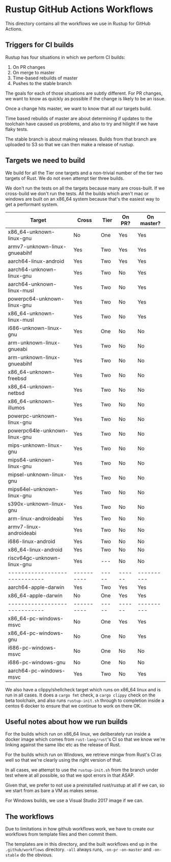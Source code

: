 # Rustup GitHub Actions Workflows

This directory contains all the workflows we use in Rustup for GitHub Actions.

## Triggers for CI builds

Rustup has four situations in which we perform CI builds:

1. On PR changes
2. On merge to master
3. Time-based rebuilds of master
4. Pushes to the stable branch

The goals for each of those situations are subtly different. For PR changes,
we want to know as quickly as possible if the change is likely to be an issue.

Once a change hits master, we want to know that all our targets build.

Time based rebuilds of master are about determining if updates to the toolchain
have caused us problems, and also to try and hilight if we have flaky tests.

The stable branch is about making releases. Builds from that branch are uploaded
to S3 so that we can then make a release of rustup.

## Targets we need to build

We build for all the Tier one targets and a non-trivial number of the tier two
targets of Rust. We do not even attempt tier three builds.

We don't run the tests on all the targets because many are cross-built. If we
cross-build we don't run the tests. All the builds which aren't mac or windows
are built on an x86_64 system because that's the easiest way to get a performant
system.

| Target                        | Cross      | Tier  | On PR? | On master? |
| ----------------------------- | ---------- | ----- | ------ | ---------- |
| x86_64-unknown-linux-gnu      | No         | One   | Yes    | Yes        |
| armv7-unknown-linux-gnueabihf | Yes        | Two   | Yes    | Yes        |
| aarch64-linux-android         | Yes        | Two   | Yes    | Yes        |
| aarch64-unknown-linux-gnu     | Yes        | Two   | No     | Yes        |
| aarch64-unknown-linux-musl    | Yes        | Two   | No     | Yes        |
| powerpc64-unknown-linux-gnu   | Yes        | Two   | No     | Yes        |
| x86_64-unknown-linux-musl     | Yes        | Two   | No     | Yes        |
| i686-unknown-linux-gnu        | Yes        | One   | No     | No         |
| arm-unknown-linux-gnueabi     | Yes        | Two   | No     | No         |
| arm-unknown-linux-gnueabihf   | Yes        | Two   | No     | No         |
| x86_64-unknown-freebsd        | Yes        | Two   | No     | No         |
| x86_64-unknown-netbsd         | Yes        | Two   | No     | No         |
| x86_64-unknown-illumos        | Yes        | Two   | No     | No         |
| powerpc-unknown-linux-gnu     | Yes        | Two   | No     | No         |
| powerpc64le-unknown-linux-gnu | Yes        | Two   | No     | No         |
| mips-unknown-linux-gnu        | Yes        | Two   | No     | No         |
| mips64-unknown-linux-gnu      | Yes        | Two   | No     | No         |
| mipsel-unknown-linux-gnu      | Yes        | Two   | No     | No         |
| mips64el-unknown-linux-gnu    | Yes        | Two   | No     | No         |
| s390x-unknown-linux-gnu       | Yes        | Two   | No     | No         |
| arm-linux-androideabi         | Yes        | Two   | No     | No         |
| armv7-linux-androideabi       | Yes        | Two   | No     | No         |
| i686-linux-android            | Yes        | Two   | No     | No         |
| x86_64-linux-android          | Yes        | Two   | No     | No         |
| riscv64gc-unknown-linux-gnu   | Yes        | ---   | No     | No         |
| ----------------------------- | ---------- | ----- | ------ | ---------- |
| aarch64-apple-darwin          | Yes        | Two   | Yes    | Yes        |
| x86_64-apple-darwin           | No         | One   | Yes    | Yes        |
| ----------------------------- | ---------- | ----- | ------ | ---------- |
| x86_64-pc-windows-msvc        | No         | One   | Yes    | Yes        |
| x86_64-pc-windows-gnu         | No         | One   | No     | Yes        |
| i686-pc-windows-msvc          | No         | One   | No     | No         |
| i686-pc-windows-gnu           | No         | One   | No     | No         |
| aarch64-pc-windows-msvc       | Yes        | Two   | No     | Yes        |

We also have a clippy/shellcheck target which runs on x86_64 linux and is
run in all cases. It does a `cargo fmt` check, a `cargo clippy` check on the
beta toolchain, and also runs `rustup-init.sh` through to completion inside
a centos 6 docker to ensure that we continue to work on there OK.

## Useful notes about how we run builds

For the builds which run on x86_64 linux, we deliberately run inside a docker
image which comes from `rust-lang/rust`'s CI so that we know we're linking against
the same libc etc as the release of Rust.

For the builds which run on Windows, we retrieve mingw from Rust's CI as well
so that we're clearly using the right version of that.

In all cases, we attempt to use the `rustup-init.sh` from the branch under test
where at all possible, so that we spot errors in that ASAP.

Given that, we prefer to not use a preinstalled rust/rustup at all if we can,
so we start from as bare a VM as makes sense.

For Windows builds, we use a Visual Studio 2017 image if we can.

## The workflows

Due to limitations in how github workflows work, we have to create our workflows
from template files and then commit them.

The templates are in this directory, and the built workflows end up in the
`.github/workflows` directory. `-all` always runs, `-on-pr` `-on-master` and
`-on-stable` do the obvious.
